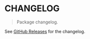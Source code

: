# CHANGELOG

> Package changelog.

See [GitHub Releases](https://github.com/stdlib-js/random-array-chi/releases) for the changelog.